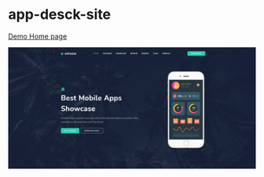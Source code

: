 # app-desck-site



[Demo Home page](https://jahongirizzatullaev.github.io/app-desck-site/)

![alt text](https://github.com/JahongirIzzatullaev/app-desck-site/blob/main/images/img-for-readme.png?raw=true)
